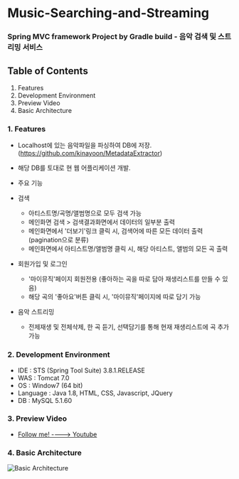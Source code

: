# Music-Searching-and-Streaming
### Spring MVC framework Project by Gradle build - 음악 검색 및 스트리밍 서비스

## Table of Contents
 1. Features
 2. Development Environment
 3. Preview Video
 4. Basic Architecture
 

### 1. Features
 - Localhost에 있는 음악파일을 파싱하여 DB에 저장. (https://github.com/kinayoon/MetadataExtractor)
  - 해당 DB를 토대로 현 웹 어플리케이션 개발.


 - 주요 기능
  - 검색
    - 아티스트명/곡명/앨범명으로 모두 검색 가능 
    - 메인화면 검색 > 검색결과화면에서 데이터의 일부분 출력   
    - 메인화면에서 '더보기'링크 클릭 시, 검색어에 따른 모든 데이터 출력 (pagination으로 분류)
    - 메인화면에서 아티스트명/앨범명 클릭 시, 해당 아티스트, 앨범의 모든 곡 출력

  - 회원가입 및 로그인
    - '마이뮤직'페이지 회원전용 (좋아하는 곡을 따로 담아 재생리스트를 만들 수 있음)
    - 해당 곡의 '좋아요'버튼 클릭 시, '마이뮤직'페이지에 따로 담기 가능
    
  - 음악 스트리밍
    - 전제재생 및 전체삭제, 한 곡 듣기, 선택담기를 통해 현재 재생리스트에 곡 추가 가능
    
### 2. Development Environment
 - IDE : STS (Spring Tool Suite) 3.8.1.RELEASE
 - WAS : Tomcat 7.0
 - OS : Window7 (64 bit)
 - Language : Java 1.8, HTML, CSS, Javascript, JQuery
 - DB : MySQL 5.1.60
 
### 3. Preview Video    
  - [Follow me! ----> Youtube](https://youtu.be/PJmvVzF63wY)
  
### 4. Basic Architecture
   ![Basic Architecture](https://cloud.githubusercontent.com/assets/21224368/20875457/5326748e-bafe-11e6-998e-d5b83912a999.png)


